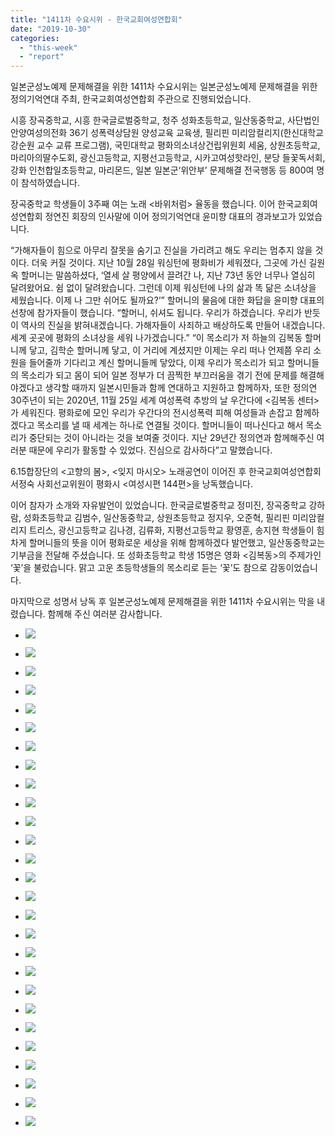 ```yaml
---
title: "1411차 수요시위 - 한국교회여성연합회"
date: "2019-10-30"
categories: 
  - "this-week"
  - "report"
---
```


일본군성노예제 문제해결을 위한 1411차 수요시위는 일본군성노예제 문제해결을 위한 정의기억연대 주최, 한국교회여성연합회 주관으로 진행되었습니다.

시흥 장곡중학교, 시흥 한국글로벌중학교, 청주 성화초등학교, 일산동중학교, 사단법인 안양여성의전화 36기 성폭력상담원 양성교육 교육생, 필리핀 미리암컬리지(한신대학교 강순원 교수 교류 프로그램), 국민대학교 평화의소녀상건립위원회 세움, 상원초등학교, 마리아의딸수도회, 광신고등학교, 지평선고등학교, 시카고여성핫라인, 분당 들꽃독서회, 강화 인천합일초등학교, 마리몬드, 일본 일본군‘위안부’ 문제해결 전국행동 등 800여 명이 참석하였습니다.

장곡중학교 학생들이 3주째 여는 노래 <바위처럼> 율동을 했습니다. 이어 한국교회여성연합회 정연진 회장의 인사말에 이어 정의기억연대 윤미향 대표의 경과보고가 있었습니다.

“가해자들이 힘으로 아무리 잘못을 숨기고 진실을 가리려고 해도 우리는 멈추지 않을 것이다. 더욱 커질 것이다. 지난 10월 28일 워싱턴에 평화비가 세워졌다, 그곳에 가신 길원옥 할머니는 말씀하셨다, ‘열세 살 평양에서 끌려간 나, 지난 73년 동안 너무나 열심히 달려왔어요. 쉼 없이 달려왔습니다. 그런데 이제 워싱턴에 나의 삶과 똑 닮은 소녀상을 세웠습니다. 이제 나 그만 쉬어도 될까요?’” 할머니의 물음에 대한 화답을 윤미향 대표의 선창에 참가자들이 했습니다. “할머니, 쉬셔도 됩니다. 우리가 하겠습니다. 우리가 반듯이 역사의 진실을 밝혀내겠습니다. 가해자들이 사죄하고 배상하도록 만들어 내겠습니다. 세계 곳곳에 평화의 소녀상을 세워 나가겠습니다.” “이 목소리가 저 하늘의 김복동 할머니께 닿고, 김학순 할머니께 닿고, 이 거리에 계셨지만 이제는 우리 떠나 언제쯤 우리 소원을 들어줄까 기다리고 계신 할머니들께 닿았다, 이제 우리가 목소리가 되고 할머니들의 목소리가 되고 몸이 되어 일본 정부가 더 끔찍한 부끄러움을 겪기 전에 문제를 해결해야겠다고 생각할 때까지 일본시민들과 함께 연대하고 지원하고 함께하자, 또한 정의연 30주년이 되는 2020년, 11월 25일 세계 여성폭력 추방의 날 우간다에 <김복동 센터>가 세워진다. 평화로에 모인 우리가 우간다의 전시성폭력 피해 여성들과 손잡고 함께하겠다고 목소리를 낼 때 세계는 하나로 연결될 것이다. 할머니들이 떠나신다고 해서 목소리가 중단되는 것이 아니라는 것을 보여줄 것이다. 지난 29년간 정의연과 함께해주신 여러분 때문에 우리가 활동할 수 있었다. 진심으로 감사하다”고 말했습니다.

6.15합장단의 <고향의 봄>, <잊지 마시오> 노래공연이 이어진 후 한국교회여성연합회 서정숙 사회선교위원이 평화시 <여성시편 144편>을 낭독했습니다.

이어 참자가 소개와 자유발언이 있었습니다. 한국글로벌중학교 정미진, 장곡중학교 강하람, 성화초등학교 김범수, 일산동중학교, 상원초등학교 정지우, 오준혁, 필리핀 미리암컬리지 트리스, 광신고등학교 김나경, 김류화, 지평선고등학교 황영훈, 송지현 학생들이 힘차게 할머니들의 뜻을 이어 평화로운 세상을 위해 함께하겠다 발언했고, 일산동중학교는 기부금을 전달해 주셨습니다. 또 성화초등학교 학생 15명은 영화 <김복동>의 주제가인 ‘꽃’을 불렀습니다. 맑고 고운 초등학생들의 목소리로 듣는 ‘꽃’도 참으로 감동이었습니다.

마지막으로 성명서 낭독 후 일본군성노예제 문제해결을 위한 1411차 수요시위는 막을 내렸습니다. 함께해 주신 여러분 감사합니다.

- ![](http://womenandwar.net/kr/wp-content/uploads/2019/11/크기변환20191030_131905_HDR.jpg)
    
- ![](http://womenandwar.net/kr/wp-content/uploads/2019/11/크기변환20191030_132051_HDR.jpg)
    
- ![](http://womenandwar.net/kr/wp-content/uploads/2019/11/크기변환20191030_132225_HDR.jpg)
    
- ![](http://womenandwar.net/kr/wp-content/uploads/2019/11/크기변환20191030_155641.jpg)
    
- ![](http://womenandwar.net/kr/wp-content/uploads/2019/11/크기변환IMGP1576.jpg)
    
- ![](http://womenandwar.net/kr/wp-content/uploads/2019/11/크기변환IMGP1579.jpg)
    
- ![](http://womenandwar.net/kr/wp-content/uploads/2019/11/크기변환IMGP1618.jpg)
    
- ![](http://womenandwar.net/kr/wp-content/uploads/2019/11/크기변환IMGP1636.jpg)
    
- ![](http://womenandwar.net/kr/wp-content/uploads/2019/11/크기변환IMGP1642.jpg)
    
- ![](http://womenandwar.net/kr/wp-content/uploads/2019/11/크기변환IMGP1646.jpg)
    
- ![](http://womenandwar.net/kr/wp-content/uploads/2019/11/크기변환IMGP1651.jpg)
    
- ![](http://womenandwar.net/kr/wp-content/uploads/2019/11/크기변환IMGP1653.jpg)
    
- ![](http://womenandwar.net/kr/wp-content/uploads/2019/11/크기변환IMGP1663.jpg)
    
- ![](http://womenandwar.net/kr/wp-content/uploads/2019/11/크기변환IMGP1688.jpg)
    
- ![](http://womenandwar.net/kr/wp-content/uploads/2019/11/크기변환IMGP1705.jpg)
    
- ![](http://womenandwar.net/kr/wp-content/uploads/2019/11/크기변환IMGP1720.jpg)
    
- ![](http://womenandwar.net/kr/wp-content/uploads/2019/11/크기변환IMGP1724.jpg)
    
- ![](http://womenandwar.net/kr/wp-content/uploads/2019/11/크기변환IMGP1728.jpg)
    
- ![](http://womenandwar.net/kr/wp-content/uploads/2019/11/크기변환IMGP1736.jpg)
    
- ![](http://womenandwar.net/kr/wp-content/uploads/2019/11/크기변환IMGP1738.jpg)
    
- ![](http://womenandwar.net/kr/wp-content/uploads/2019/11/크기변환IMGP1741.jpg)
    
- ![](http://womenandwar.net/kr/wp-content/uploads/2019/11/크기변환IMGP1762.jpg)
    
- ![](http://womenandwar.net/kr/wp-content/uploads/2019/11/크기변환IMGP1766.jpg)
    
- ![](http://womenandwar.net/kr/wp-content/uploads/2019/11/크기변환IMGP1769.jpg)
    
- ![](http://womenandwar.net/kr/wp-content/uploads/2019/11/크기변환IMGP1775.jpg)
    
- ![](http://womenandwar.net/kr/wp-content/uploads/2019/11/크기변환IMGP1796.jpg)
    
- ![](http://womenandwar.net/kr/wp-content/uploads/2019/11/S28BW-419110115120-724x1024.jpg)
